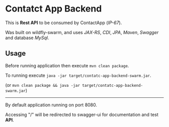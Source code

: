 # Contatct App Backend

This is __Rest API__ to be consumed by ContactApp (_IP-67_).

Was built on wildfly-swarm, and uses _JAX-RS_, _CDI_, _JPA_, _Maven_, _Swagger_ and database _MySql_.

## Usage

Before running application then execute `mvn clean package`.

To running execute `java -jar target/contatc-app-backend-swarm.jar`.

(or `mvn clean package && java -jar target/contatc-app-backend-swarm.jar`)

---

By default application running on port 8080. 

Accessing "/" will be redirected to swagger-ui for documentation and test __API__.
